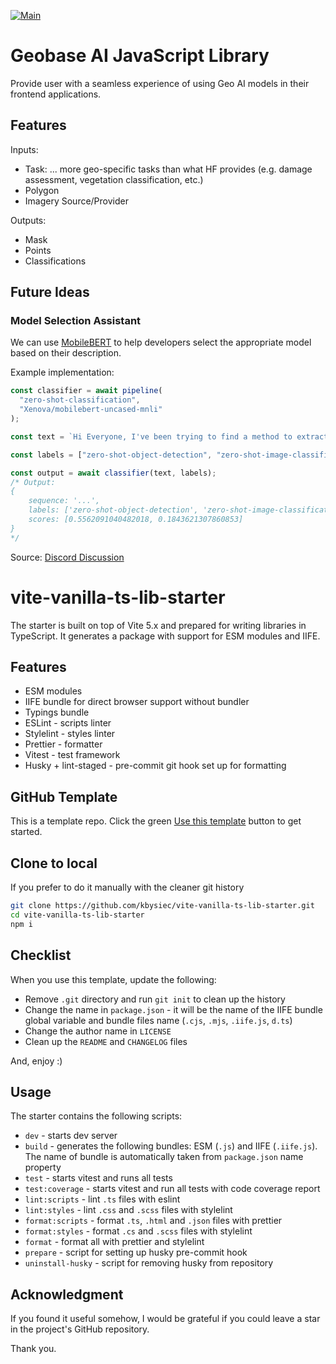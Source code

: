 [![Main](https://github.com/decision-labs/geobase-ai.js/actions/workflows/main.yml/badge.svg)](https://github.com/decision-labs/geobase-ai.js/actions/workflows/main.yml)

# Geobase AI JavaScript Library

Provide user with a seamless experience of using Geo AI models in their frontend applications.

## Features

Inputs:

- Task: ... more geo-specific tasks than what HF provides (e.g. damage assessment, vegetation classification, etc.)
- Polygon
- Imagery Source/Provider

Outputs:

- Mask
- Points
- Classifications

## Future Ideas

### Model Selection Assistant

We can use [MobileBERT](https://huggingface.co/Xenova/mobilebert-uncased-mnli) to help developers select the appropriate model based on their description.

Example implementation:

```javascript
const classifier = await pipeline(
  "zero-shot-classification",
  "Xenova/mobilebert-uncased-mnli"
);

const text = `Hi Everyone, I've been trying to find a method to extract points from a WMS server the background is transparent and the only thing on server is the points in raster the WFS server is returning nothing but errors if there are tools or pre existing scripts where i can achieve this please let me know it would be greatly appreciated.`;

const labels = ["zero-shot-object-detection", "zero-shot-image-classification"];

const output = await classifier(text, labels);
/* Output:
{
    sequence: '...',
    labels: ['zero-shot-object-detection', 'zero-shot-image-classification'],
    scores: [0.5562091040482018, 0.1843621307860853]
}
*/
```

Source: [Discord Discussion](https://discord.com/channels/769917190182404127/1326839223331852319/1326839223331852319)

# vite-vanilla-ts-lib-starter

The starter is built on top of Vite 5.x and prepared for writing libraries in TypeScript. It generates a package with support for ESM modules and IIFE.

## Features

- ESM modules
- IIFE bundle for direct browser support without bundler
- Typings bundle
- ESLint - scripts linter
- Stylelint - styles linter
- Prettier - formatter
- Vitest - test framework
- Husky + lint-staged - pre-commit git hook set up for formatting

## GitHub Template

This is a template repo. Click the green [Use this template](https://github.com/kbysiec/vite-vanilla-ts-lib-starter/generate) button to get started.

## Clone to local

If you prefer to do it manually with the cleaner git history

```bash
git clone https://github.com/kbysiec/vite-vanilla-ts-lib-starter.git
cd vite-vanilla-ts-lib-starter
npm i
```

## Checklist

When you use this template, update the following:

- Remove `.git` directory and run `git init` to clean up the history
- Change the name in `package.json` - it will be the name of the IIFE bundle global variable and bundle files name (`.cjs`, `.mjs`, `.iife.js`, `d.ts`)
- Change the author name in `LICENSE`
- Clean up the `README` and `CHANGELOG` files

And, enjoy :)

## Usage

The starter contains the following scripts:

- `dev` - starts dev server
- `build` - generates the following bundles: ESM (`.js`) and IIFE (`.iife.js`). The name of bundle is automatically taken from `package.json` name property
- `test` - starts vitest and runs all tests
- `test:coverage` - starts vitest and run all tests with code coverage report
- `lint:scripts` - lint `.ts` files with eslint
- `lint:styles` - lint `.css` and `.scss` files with stylelint
- `format:scripts` - format `.ts`, `.html` and `.json` files with prettier
- `format:styles` - format `.cs` and `.scss` files with stylelint
- `format` - format all with prettier and stylelint
- `prepare` - script for setting up husky pre-commit hook
- `uninstall-husky` - script for removing husky from repository

## Acknowledgment

If you found it useful somehow, I would be grateful if you could leave a star in the project's GitHub repository.

Thank you.

